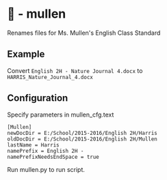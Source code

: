 # :woman: - mullen
Renames files for Ms. Mullen's English Class Standard

## Example
Convert `English 2H - Nature Journal 4.docx` to `HARRIS_Nature_Journal_4.docx`

## Configuration
Specify parameters in mullen_cfg.text
````
[Mullen]
newDocDir = E:/School/2015-2016/English 2H/Harris
oldDocDir = E:/School/2015-2016/English 2H/Mullen
lastName = Harris
namePrefix = English 2H - 
namePrefixNeedsEndSpace = true
````
Run mullen.py to run script. 
